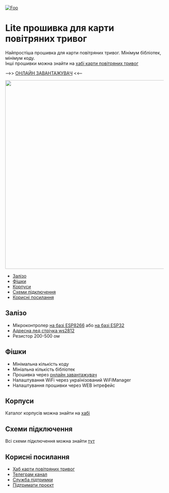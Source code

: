 [![Foo](https://img.shields.io/badge/SDL%20ALARM%20MAP-ПІДПИСАТИСЯ-brightgreen.svg?style=social&logo=telegram&color=blue)](https://t.me/alarm_map)

# Lite прошивка для карти повітряних тривог
Найпростіша прошивка для карти повітряних тривог. Мінімум бібліотек, мінімум коду.  
Інші прошивки можна знайти на [хабі карти повітряних тривог](https://alarm-map.sdl.pp.ua/make/)  

-->> [ОНЛАЙН ЗАВАНТАЖУВАЧ](https://alarm-map.sdl.pp.ua/firmware/lite/) <<--

<img src="https://alarm-map.sdl.pp.ua/make/images/bodies.png" width="600"/>

- [Залізо](#title2)
- [Фішки](#title3)
- [Корпуси](#title4)
- [Схеми підключення](#title5)
- [Корисні посилання](#title6)

## <a id="title2">Залізо</a>
- Мікроконтролер [на базі ESP8266](https://www.mini-tech.com.ua/nodemcu-esp12-ch340) або [на базі ESP32](https://www.mini-tech.com.ua/node-esp32-cp2102)
- [Адресна лед стрічка ws2812](https://www.mini-tech.com.ua/rgb-strip-ws2812b-30-led)
- Резистор 200-500 ом
 
## <a id="title3">Фішки</a>
- Мінімальна кількість коду
- Мініальна кількість бібліотек
- Прошивка через [онлайн завантажувач](https://alarm-map.sdl.pp.ua/firmware/lite/)
- Налаштування WiFi через українізований WiFiManager
- Налаштування прошивки через WEB інтрефейс  

## <a id="title4">Корпуси</a>
Каталог корпусів можна знайти на [хабі](https://alarm-map.sdl.pp.ua/make/body/)

## <a id="title5">Схеми підключення</a>
Всі схеми підключення можна знайти [тут](https://alarm-map.sdl.pp.ua/make/scheme.pdf?v=1)

## <a id="title6">Корисні посилання</a>
- [Хаб карти повітряних тривог](https://alarm-map.sdl.pp.ua/make/)
- [Телеграм канал](https://t.me/alarm_map)
- [Служба підтримки](https://t.me/alarm_map_support)
- [Підтримати проєкт](https://send.monobank.ua/jar/7AkWqvZKp1)



